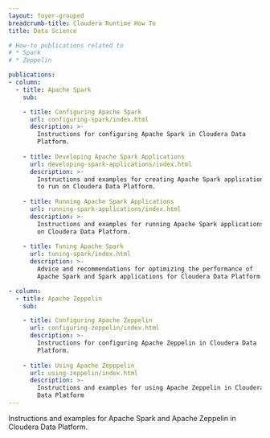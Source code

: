 ```yaml
---
layout: foyer-grouped
breadcrumb-title: Cloudera Runtime How To
title: Data Science

# How-to publications related to
# * Spark
# * Zeppelin

publications:
- column:
  - title: Apache Spark
    sub:

    - title: Configuring Apache Spark
      url: configuring-spark/index.html
      description: >-
        Instructions for configuring Apache Spark in Cloudera Data
        Platform.
  
    - title: Developing Apache Spark Applications
      url: developing-spark-applications/index.html
      description: >-
        Instructions and examples for creating Apache Spark applications
        to run on Cloudera Data Platform.
  
    - title: Running Apache Spark Applications
      url: running-spark-applications/index.html
      description: >-
        Instructions and examples for running Apache Spark applications
        on Cloudera Data Platform.
  
    - title: Tuning Apache Spark
      url: tuning-spark/index.html
      description: >-
        Advice and recommendations for optimizing the performance of
        Apache Spark and Spark applications for Cloudera Data Platform.

- column:
  - title: Apache Zeppelin
    sub:

    - title: Configuring Apache Zeppelin
      url: configuring-zeppelin/index.html
      description: >-
        Instructions for configuring Apache Zeppelin in Cloudera Data
        Platform.
  
    - title: Using Apache Zepppelin
      url: using-zeppelin/index.html
      description: >-
        Instructions and examples for using Apache Zeppelin in Cloudera
        Data Platform
---
```

Instructions and examples for Apache Spark and Apache Zeppelin in
Cloudera Data Platform.